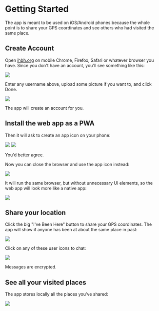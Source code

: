 # Getting Started

The app is meant to be used on iOS/Android phones because the whole point is to share your GPS coordinates and see others who had visited the same place.

## Create Account

Open [ihbh.org](https://ihbh.org) on mobile Chrome, Firefox, Safari or whatever browser you have. Since you don't have an account, you'll see something like this:

![](/docs/img/pages/reg-0.jpg)

Enter any username above, upload some picture if you want to, and click Done.

![](/docs/img/pages/reg-1.jpg)

The app will create an account for you.

## Install the web app as a PWA

Then it will ask to create an app icon on your phone:

![](/docs/img/pages/pwa-1.jpg)
![](/docs/img/pages/pwa-2.jpg)

You'd better agree.

Now you can close the browser and use the app icon instead:

![](/docs/img/pages/pwa-3.jpg)

It will run the same browser, but without unnecessary UI elements, so the web app will look more like a native app:

![](/docs/img/pages/map-1.jpg)

## Share your location

Click the big "I've Been Here" button to share your GPS coordinates. The app will show if anyone has been at about the same place in past:

![](/docs/img/pages/map-2.jpg)

Click on any of these user icons to chat:

![](/docs/img/pages/chat-1.jpg)

Messages are encrypted.

## See all your visited places

The app stores locally all the places you've shared:

![](/docs/img/pages/map-3.jpg)

